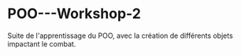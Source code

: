 # POO---Workshop-2

Suite de l'apprentissage du POO, avec la création de différents objets impactant le combat.

